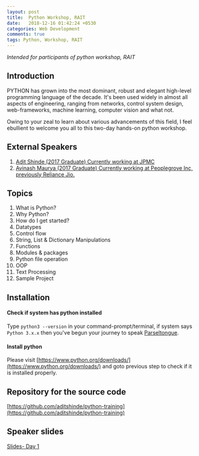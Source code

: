 ```yaml
---
layout: post
title:  Python Workshop, RAIT
date:   2018-12-16 01:42:24 +0530
categories: Web Development
comments: true
tags: Python, Workshop, RAIT
---
```


*Intended for participants of python workshop, RAIT*

## Introduction				
PYTHON has grown into the most dominant, robust and elegant high-level programming language of the decade. It's been used widely in almost all aspects of engineering, ranging from networks, control system design, web-frameworks, machine learning, computer vision and what not.

Owing to your zeal to learn about various advancements of this field, I feel ebullient to welcome you all to this two-day hands-on python workshop.

## External Speakers			
1. [Adit Shinde (2017 Graduate) Currently working at JPMC](https://www.linkedin.com/in/aditshinde/)
2. [Avinash Maurya (2017 Graduate) Currently working at Peoplegrove Inc, previously Reliance Jio. ](https://www.linkedin.com/in/mauryaavinash)

## Topics			
1. What is Python?
2. Why Python?
3. How do I get started?
4. Datatypes
5. Control flow
6. String, List & Dictionary Manipulations
7. Functions
8. Modules & packages
9. Python file operation
10. OOP 
11. Text Processing
12. Sample Project


## Installation			
#### Check if system has python installed			
Type `python3 --version` in your command-prompt/terminal, if system says `Python 3.x.x` then you've begun your journey to speak [Parseltongue](http://harrypotter.wikia.com/wiki/Parseltongue).		
#### Install python 		
Please visit [https://www.python.org/downloads/](https://www.python.org/downloads/) and goto previous step to check if it is installed properly.

## Repository for the source code
[https://github.com/aditshinde/python-training](https://github.com/aditshinde/python-training)

## Speaker slides
[Slides- Day 1](https://docs.google.com/presentation/d/1aHcCz8ad03q9BL3x-W8gqSxJcVjBcz24LVEJa4Le2YI/edit?usp=sharing)
